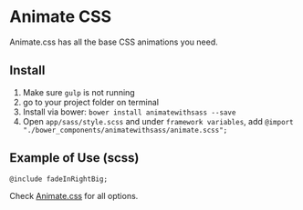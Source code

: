 # Animate CSS

Animate.css has all the base CSS animations you need.

## Install

1. Make sure `gulp` is not running
1. go to your project folder on terminal
1. Install via bower: `bower install animatewithsass --save`
1. Open `app/sass/style.scss` and under `framework variables`, add `@import "./bower_components/animatewithsass/animate.scss";`

## Example of Use (scss)

```
@include fadeInRightBig;
```
Check [Animate.css](https://daneden.github.io/animate.css/) for all options.
